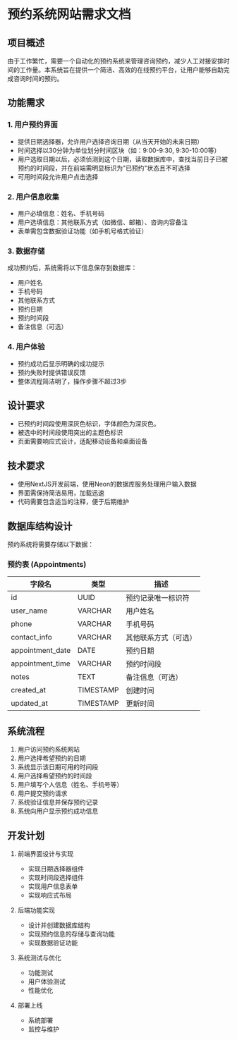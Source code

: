 # 预约系统网站需求文档

## 项目概述

由于工作繁忙，需要一个自动化的预约系统来管理咨询预约，减少人工对接安排时间的工作量。本系统旨在提供一个简洁、高效的在线预约平台，让用户能够自助完成咨询时间的预约。

## 功能需求

### 1. 用户预约界面

- 提供日期选择器，允许用户选择咨询日期（从当天开始的未来日期）
- 时间选择以30分钟为单位划分时间区块（如：9:00-9:30, 9:30-10:00等）
- 用户选取日期以后，必须侦测到这个日期，读取数据库中，查找当前日子已被预约的时间段，并在前端需明显标识为"已预约"状态且不可选择
- 可用时间段允许用户点击选择

### 2. 用户信息收集

- 用户必填信息：姓名、手机号码
- 用户选填信息：其他联系方式（如微信、邮箱）、咨询内容备注
- 表单需包含数据验证功能（如手机号格式验证）

### 3. 数据存储

成功预约后，系统需将以下信息保存到数据库：
- 用户姓名
- 手机号码
- 其他联系方式
- 预约日期
- 预约时间段
- 备注信息（可选）

### 4. 用户体验

- 预约成功后显示明确的成功提示
- 预约失败时提供错误反馈
- 整体流程简洁明了，操作步骤不超过3步

## 设计要求
- 已预约时间段使用深灰色标识，字体颜色为深灰色。
- 被选中的时间段使用突出的主题色标识
- 页面需要响应式设计，适配移动设备和桌面设备

## 技术要求

- 使用NextJS开发前端，使用Neon的数据库服务处理用户输入数据
- 界面需保持简洁易用，加载迅速
- 代码需要包含适当的注释，便于后期维护

## 数据库结构设计

预约系统将需要存储以下数据：

### 预约表 (Appointments)

| 字段名 | 类型 | 描述 |
|-------|------|------|
| id | UUID | 预约记录唯一标识符 |
| user_name | VARCHAR | 用户姓名 |
| phone | VARCHAR | 手机号码 |
| contact_info | VARCHAR | 其他联系方式（可选） |
| appointment_date | DATE | 预约日期 |
| appointment_time | VARCHAR | 预约时间段 |
| notes | TEXT | 备注信息（可选） |
| created_at | TIMESTAMP | 创建时间 |
| updated_at | TIMESTAMP | 更新时间 |

## 系统流程

1. 用户访问预约系统网站
2. 用户选择希望预约的日期
3. 系统显示该日期可用的时间段
4. 用户选择希望预约的时间段
5. 用户填写个人信息（姓名、手机号等）
6. 用户提交预约请求
7. 系统验证信息并保存预约记录
8. 系统向用户显示预约成功信息

## 开发计划

1. 前端界面设计与实现
   - 实现日期选择器组件
   - 实现时间段选择组件
   - 实现用户信息表单
   - 实现响应式布局

2. 后端功能实现
   - 设计并创建数据库结构
   - 实现预约信息的存储与查询功能
   - 实现数据验证功能

3. 系统测试与优化
   - 功能测试
   - 用户体验测试
   - 性能优化

4. 部署上线
   - 系统部署
   - 监控与维护
